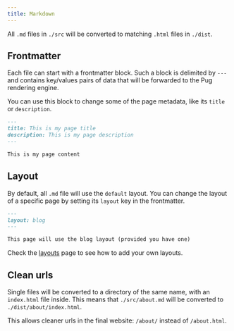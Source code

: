 ```yaml
---
title: Markdown
---
```


All `.md` files in `./src` will be converted to matching `.html` files in
`./dist`.

## Frontmatter

Each file can start with a frontmatter block. Such a block is delimited by
`---` and contains key/values pairs of data that will be forwarded to the Pug
rendering engine.

You can use this block to change some of the page metadata, like its `title` or
`description`.

```md
---
title: This is my page title
description: This is my page description
---

This is my page content
```

## Layout

By default, all `.md` file will use the `default` layout. You can change the
layout of a specific page by setting its `layout` key in the frontmatter.

```md
---
layout: blog
---

This page will use the blog layout (provided you have one)
```

Check the [layouts](/layouts/) page to see how to add your own layouts.

## Clean urls

Single files will be converted to a directory of the same name, with an
`index.html` file inside. This means that `./src/about.md` will be converted to
`./dist/about/index.html`.

This allows cleaner urls in the final website: `/about/` instead of
`/about.html`.

